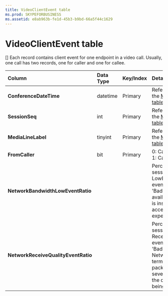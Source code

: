 ```yaml
---
title: VideoClientEvent table
ms.prod: SKYPEFORBUSINESS
ms.assetid: e8ab963b-fe1d-45b3-b9bd-66a5f44c1629
---
```



# VideoClientEvent table
[]
Each record contains client event for one endpoint in a video call. Usually, one call has two records, one for caller and one for callee.
  
    
    



|****Column****|****Data Type****|****Key/Index****|****Details****|
|:-----|:-----|:-----|:-----|
|**ConferenceDateTime** <br/> |datetime  <br/> |Primary  <br/> |Referenced from the  [MediaLine table](medialine-table.md).  <br/> |
|**SessionSeq** <br/> |int  <br/> |Primary  <br/> |Referenced from the  [MediaLine table](medialine-table.md).  <br/> |
|**MediaLineLabel** <br/> |tinyint  <br/> |Primary  <br/> |Referenced from the  [MediaLine table](medialine-table.md).  <br/> |
|**FromCaller** <br/> |bit  <br/> |Primary  <br/> |0: Callee's data  <br/> 1: Caller's data  <br/> |
|**NetworkBandwidthLowEventRatio** <br/> || <br/> |Percentage of session the LowBandwidth event was fired for 'Bad' state. The available bandwidth is insufficient for an acceptable voice experience.  <br/> |
|**NetworkReceiveQualityEventRatio** <br/> || <br/> |Percentage of session the ReceiveSendQuality event was fired for 'Bad' state.  <br/> Network quality in terms of jitter or packet loss is severe and impacts the quality of audio being received.  <br/> |
   

